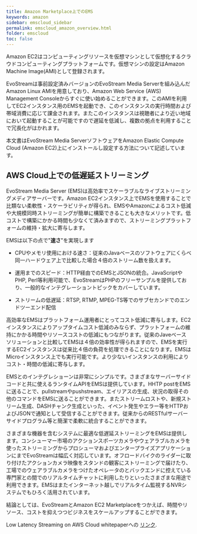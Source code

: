 ```yaml
---
title: Amazon Marketplace上でのEMS
keywords: amazon
sidebar: emscloud_sidebar
permalink: emscloud_amazon_overview.html
folder: emscloud
toc: false
---
```


Amazon EC2はコンピューティングリソースを仮想マシンとして仮想化するクラウドコンピューティングプラットフォームです。仮想マシンの設定はAmazon Machine Image(AMI)として登録されます。

EvoStreamは事前設定済みバージョンのEvoStream Media Serverを組み込んだAmazon Linux AMIを用意しており、Amazon Web Service (AWS) Management Consoleからすぐに使い始めることができます。このAMIを利用してEC2インスタンス用のEMSを起動でき、このインスタンスの実行時間および帯域消費に応じて課金されます。またこのインスタンスは視聴者により近い地域において起動することが可能ですので遅延を低減し、複数の拠点を利用することで冗長化がはかれます。

本文書はEvoStream Media ServerソフトウェアをAmazon Elastic Compute Cloud (Amazon EC2)上にインストールし設定する方法について記述しています。


## AWS Cloud上での低遅延ストリーミング

EvoStream Media Server (EMS)は高効率でスケーラブルなライブストリーミングメディアサーバーです。Amazon EC2インスタンス上でEMSを使用することで比類ない柔軟性・スケーラビリティが得られ、EMSやAmazonによるコスト低減や大規模同時ストリーミングが簡単に構築できることも大きなメリットです。低コストで構築にかかる時間も少なくて済みますので、ストリーミングプラットフォームの維持・拡大に寄与します。

EMSは以下の点で"**速さ**"を実現します

- CPUやメモリ使用における速さ：従来のJavaベースのソフトウェアにくらべ同一ハードウェア上で比較した場合４倍のストリーム数を扱えます。

- 運用までのスピード：HTTP経由でのEMSとJSONの統合。JavaScriptやPHP, Perl等利用可能で、EvoStreamはPHPのフリーサンプルを提供しており、一般的なインテグレーショントピックをカバーしています。

- ストリームの低遅延：RTSP, RTMP, MPEG-TS等でのサブセカンドでのエンドツーエンド配信

高効率なEMSはプラットフォーム運用者にとってコスト低減に寄与します。EC2インスタンスによりアップタイムコスト低減のみならず、プラットフォームの維持にかかる時間やリソースコストの低減にもつながります。従来のJaveベースソリューションと比較してEMSは４倍の効率性が得られますので、EMSを実行するEC2インスタンスは従来比４倍の負荷を処理できることになります。EMSはMicroインスタンス上でも実行可能です。より少ないインスタンスの利用によりコスト・時間の低減に寄与します。

EMSとのインテグレショーンは非常にシンプルです。さまざまなサーバーサイドコードと共に使えるランタイムAPIをEMSは提供しています。HHTP postをEMSに送ることで、pullstreamやpushstream、エイリアスの生成、状況の取得その他のコマンドをEMSに送ることができます。またストリームロストや、新規ストリーム生成、DASHチャンク生成といった、イベント発生やエラー等をHTTPおよびJSONで通知として受信することができます。従来からのRESTfulサーバーサイドプログラム等と簡潔で柔軟に統合することができます。

さまざまな機器を含むシステムに最適な低遅延ストリーミングをEMSは提供します。コンシューマー市場のアクションスポーツカメラやウェアラブルカメラを使ったストリーミングからプロシューマおよびエンタープライズアプリケーションにまでEvoStreamは幅広く対応しています。オフロードバイクのライダーに取り付けたアクションカメラ映像をスタンドの観客にストリーミングで届けたり、工場でのウェアラブルカメラをつけたオペレータのとバックエンドに控えている専門家との間でのリアルタイムチャットに利用したりといったさまざまな用途で利用できます。EMSはまたインターネット越しでリアルタイム監視するNVRシステムでもひろく活用されています。

結論としては、EvoStreamとAmazon EC2 Marketplaceをつかえば、時間やリソース、コストを抑えつつビジネスをスケールアップすることができます。

Low Latency Streaming on AWS Cloud whitepaperへの [リンク](https://evostream.com/low-latency-streaming-on-aws-cloud/).


